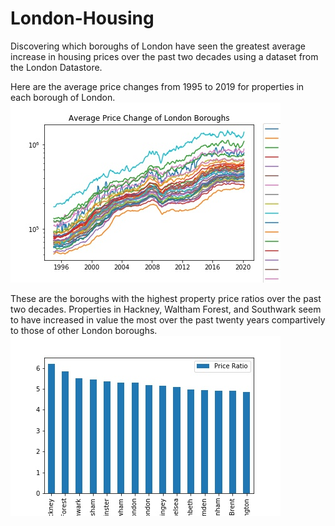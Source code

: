 # London-Housing
Discovering which boroughs of London have seen the greatest average increase in housing prices over the past two decades using a dataset from the London Datastore.

Here are the average price changes from 1995 to 2019 for properties in each borough of London.
![Average Price Change](./plots/avgPriceChange.jpg)

These are the boroughs with the highest property price ratios over the past two decades. Properties in Hackney, Waltham Forest, and Southwark seem to have increased in value the most over the past twenty years compartively to those of other London boroughs.
![Top Fifteen Boroughs](./plots/top15.jpg)